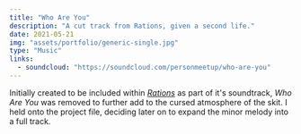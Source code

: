 ```yaml
---
title: "Who Are You"
description: "A cut track from Rations, given a second life."
date: 2021-05-21
img: "assets/portfolio/generic-single.jpg"
type: "Music"
links:
  - soundcloud: "https://soundcloud.com/personmeetup/who-are-you"
---
```


Initially created to be included within [_Rations_](/portfolio/rations) as part of it's soundtrack, _Who Are You_ was removed to further add to the cursed atmosphere of the skit. I held onto the project file, deciding later on to expand the minor melody into a full track.
